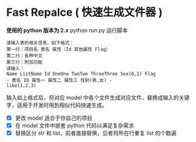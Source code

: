 # Fast Repalce ( 快速生成文件器 )
**使用的 python 版本为 2.x**
python run.py 运行脚本
```
请输入表的相关信息，如下格式：
第一行：项目名 表名 属性（Id 其他属性 Flag）
第二行：各种中文
第三行：附加功能
请输入：
Name ListName Id OneOne TwoTwo ThreeThree Sex(0,1) Flag
- 表名 ID 属性一 属性二 属性三 性别(男,女) -
like(1,2,3)
```
输入如上格式后，将对应 model 中各个文件生成对应文件，替换成输入的关键字，适用于开发时用到相似代码快速生成。
- [x] 更改 model 适合于你自己的项目
- [x] 在 model 文件中嵌套 python 代码以满足复杂需求
- [x] 替换区分 str 和 list，前者直接替换，后者将所在行重复 list 的个数遍
